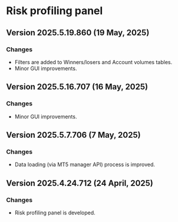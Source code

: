# Risk profiling panel


## Version 2025.5.19.860 (19 May, 2025)
### Changes
* Filters are added to Winners/losers and Account volumes tables.
* Minor GUI improvements.

## Version 2025.5.16.707 (16 May, 2025)
### Changes
* Minor GUI improvements.

## Version 2025.5.7.706 (7 May, 2025)
### Changes
* Data loading (via MT5 manager API) process is improved.

## Version 2025.4.24.712 (24 April, 2025)
### Changes
* Risk profiling panel is developed.
